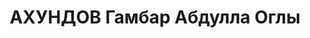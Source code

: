---
title: АХУНДОВ Гамбар Абдулла Оглы
description: 'азербайджанец

  Арестован в 1937

  Приговор: ВК ВС СССР, 10.1937 - ИТЛ (кат.2).

  Источники: Сталинский список от 03.10.1937 (Аз.ССР, Кат.2)'
---